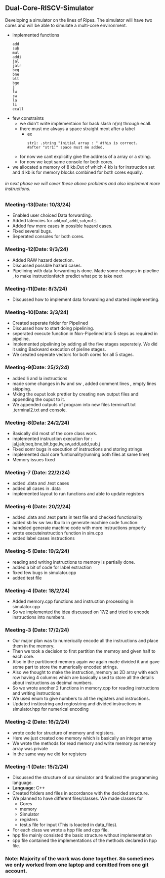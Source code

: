 ## Dual-Core-RISCV-Simulator
Developing a  simulator on the lines of Ripes. The simulator will have two cores and will be able to simulate a multi-core environment. 
- implemented functions
  ```assembly=
  add
  sub
  mul
  addi
  jal
  jalr
  beq
  bne
  blt
  bge
  j
  lw
  sw
  la
  li
  ecall
  ```
 - few constraints
     - we didn't write implementaion for back slash n(\n) through ecall.
     - there must me always a space straight mext after a label
         - ex
            ```code=assembly
            str1: .string "initial array : " #this is correct.
            #after "str1:" space must me added. 
            ```
    - for now we cant explicitly give the address of a array or a string.
    - for now we kept same console for both cores.
- we allocated a memory of 8 kb.Out of which 4 kb is for instruction set and 4 kb is for memory blocks combined for both cores equally.
###### in next phase we will cover these above problems and also implement more instructions.
### Meeting-13(Date: 10/3/24)
- Enabled user choiced Data forwarding.
- Added latencies for `add`,`mul`,`addi`,`sub`,`muli`.
- Added few more cases in possible hazard cases.
- Fixed several bugs.
- Seperated consoles for both cores.

### Meeting-12(Date: 9/3/24)
- Added RAW hazard detection.
- Discussed possible hazard cases.
- Pipelining with data forwarding is done. Made some changes in pipeline , to make instructionfetch predict what pc to take next

### Meeting-11(Date: 8/3/24)
- Discussed how to implement data forwarding and started implementing.
### Meeting-10(Date: 3/3/24)
- Created seperate folder for Pipelined
- Discussed how to start doing pipelining.
- seperated execute function in Non-Pipelined into 5 steps as required in pipeline.
- Implemented pipelining by adding all the five stages seperately. We did it using Backward execution of pieline stages.
- We created seperate vectors for both cores for all 5 stages.
### Meeting-9(Date: 25/2/24)
- added li and la instructions
- made some changes in lw and sw , added comment lines , empty lines skipping.
- Mking the ouput look prettier by creating new output files and appending the ouput to it.
- We appended outputs of program into new files terminal1.txt ,terminal2.txt and console.
### Meeting-8(Data: 24/2/24)
- Basically did most of the core class work. 
- implemented instruction execution for : jal,jalr,beq,bne,blt,bge,lw,sw,addi,add,sub,j
- Fixed somr bugs in execution of instructions and storing strings
- implemented dual core funtionality(running both files at same time)
- Memory issues fixed

### Meeting-7 (Date: 22/2/24)
- added .data and .text cases 
- added all cases in .data
- implemented layout to run functions and able to update registers

### Meeting-6 (Date: 20/2/24)
- added .data and .text parts in test file and checked functionality
- added sb lw sw lwu lbu lb in generate machine code function
- handeled generate machine code with more instructions properly
- wrote executeinstruction function in sim.cpp
- added label cases instructions

### Meeting-5 (Date: 19/2/24)
- reading and writing instructions to memory is partially done.
- added a bit of code for label extraction
- fixed few bugs in simulator.cpp
- added test file 

### Meeting-4 (Date: 18/2/24)
- Added memory.cpp functions and instruction processing in simulator.cpp
- So we implemented the idea discussed on 17/2 and tried to encode instructions into numbers.

### Meeting-3 (Date: 17/2/24)
- Our major plan was to numerically encode all the instructions and place them in the memory.
- Then we took a decision to first partition the memroy and given half to each core.
- Also in the partitioned memory again we again made divided it and gave some part to store the numerically encoded strings.
- Also we thought to make the instruction_memory as 2D array with each row having 4 columns which are basically used to store all the details about instructions as decimal numbers.
- So we wrote another 2 functions in memory.cpp for reading instructions and writing instructions.
- We used enum to give numbers to all the registers and instructions.
- Updated insttostring and regtostring and divided instructions in simulator.hpp for numerical encoding

### Meeting-2 (Date: 16/2/24)
- wrote code for structure of memory and registers.
- Here we just created one memory which is basically an integer array
- We wrote the methods for read memory and write memory as memory array was private
- In the same way we did for registers

### Meeting-1 (Date: 15/2/24)
- Discussed the structure of our simulator and finalized the programming language.
- **Language:** C++
- Created folders and files in accordance with the decided structure.
- We planned to have different files/classes. We made classes for
    - Cores
    - memory
    - Simulator
    - registers
    - test.s file for input (This is loacted in data_files).
- For each class we wrote a hpp file and cpp file.
- hpp file mainly consisted the basic structure without implementation
- cpp file contained the implementations of the methods declared in hpp file.

### Note: Majority of the work was done together. So sometimes we only worked from one laptop and comitted from one git account. 


